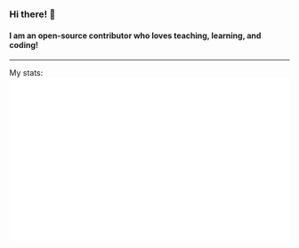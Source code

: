 ### Hi there! 👋
#### I am an open-source contributor who loves teaching, learning, and coding!

---
My stats:
![Github stats](https://github.com/danielkilgallon/github-stats/blob/master/generated/overview.svg)
